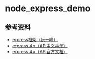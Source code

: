 # node_express_demo

## 参考资料
- [express框架（阮一峰）](http://javascript.ruanyifeng.com/nodejs/express.html "express框架（阮一峰）")
- [express 4.x（API中文手册）](http://www.expressjs.com.cn/4x/api.html "express 4.x（API中文手册）")
- [express 4.x（API官方文档）](http://expressjs.com/en/4x/api.html "express 4.x（API官方文档）")